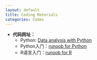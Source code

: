 ```yaml
---
layout: default
title: Coding Materials
categories: Codes
---
```

- **代码网址：**
   - Python: [Data analysis with Python](https://saskeli.github.io/data-analysis-with-python-summer-2019/)
   - Python入门：[runoob for Python](https://www.runoob.com/python3/python3-data-type.html)
   - R语言入门：[runoob for R](https://www.runoob.com/r/r-tutorial.html)
